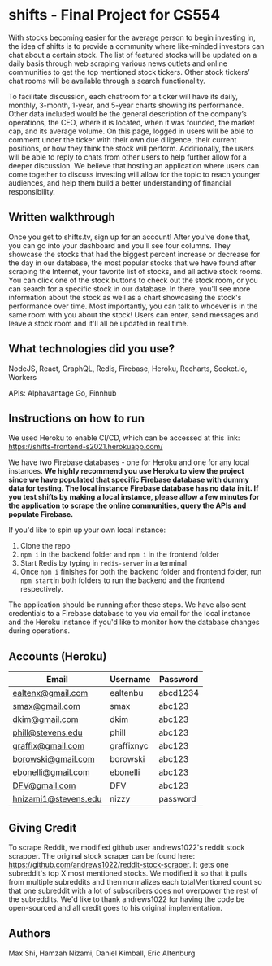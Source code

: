 # shifts - Final Project for CS554

With stocks becoming easier for the average person to begin investing in, the idea of shifts is to provide a community where like-minded investors can chat about a certain stock. The list of featured stocks will be updated on a daily basis through web scraping various news outlets and online communities to get the top mentioned stock tickers. Other stock tickers’ chat rooms will be available through a search functionality.

To facilitate discussion, each chatroom for a ticker will have its daily, monthly, 3-month, 1-year, and 5-year charts showing its performance. Other data included would be the general description of the company’s operations, the CEO, where it is located, when it was founded, the market cap, and its average volume. On this page, logged in users will be able to comment under the ticker with their own due diligence, their current positions, or how they think the stock will perform. Additionally, the users will be able to reply to chats from other users to help further allow for a deeper discussion. We believe that hosting an application where users can come together to discuss investing will allow for the topic to reach younger audiences, and help them build a better understanding of financial responsibility.

## Written walkthrough 

Once you get to shifts.tv, sign up for an account! After you've done that, you can go into your dashboard and you'll see four columns. They showcase the stocks that had the biggest percent increase or decrease for the day in our database, the most popular stocks that we have found after scraping the Internet, your favorite list of stocks, and all active stock rooms. You can click one of the stock buttons to check out the stock room, or you can search for a specific stock in our database. In there, you'll see more information about the stock as well as a chart showcasing the stock's performance over time. Most importantly, you can talk to whoever is in the same room with you about the stock! Users can enter, send messages and leave a stock room and it'll all be updated in real time.

## What technologies did you use? 

NodeJS, React, GraphQL, Redis, Firebase, Heroku, Recharts, Socket.io, Workers

APIs: Alphavantage Go, Finnhub

## Instructions on how to run

We used Heroku to enable CI/CD, which can be accessed at this link: https://shifts-frontend-s2021.herokuapp.com/ 

We have two Firebase databases - one for Heroku and one for any local instances. **We highly recommend you use Heroku to view the project since we have populated that specific Firebase database with dummy data for testing. The local instance Firebase database has no data in it. If you test shifts by making a local instance, please allow a few minutes for the application to scrape the online communities, query the APIs and populate Firebase.**

If you'd like to spin up your own local instance: 

1. Clone the repo
2. ```npm i``` in the backend folder and ```npm i``` in the frontend folder
3. Start Redis by typing in ```redis-server``` in a terminal 
4. Once ```npm i``` finishes for both the backend folder and frontend folder, run ```npm start```in both folders to run the backend and the frontend respectively. 

The application should be running after these steps. We have also sent credentials to a Firebase database to you via email for the local instance and the Heroku instance if you'd like to monitor how the database changes during operations.

## Accounts (Heroku)

|        Email         |  Username  | Password |
|----------------------|------------|----------|
| ealtenx@gmail.com    | ealtenbu   | abcd1234 |
| smax@gmail.com       | smax       | abc123   |
| dkim@gmail.com       | dkim       | abc123   |
| phill@stevens.edu    | phill      | abc123   |
| graffix@gmail.com    | graffixnyc | abc123   |
| borowski@gmail.com   | borowski   | abc123   |
| ebonelli@gmail.com   | ebonelli   | abc123   |
| DFV@gmail.com        | DFV        | abc123   |
| hnizami1@stevens.edu | nizzy      | password |


## Giving Credit 
To scrape Reddit, we modified github user andrews1022's reddit stock scrapper. The original stock scraper can be found here: https://github.com/andrews1022/reddit-stock-scraper. It gets one subreddit's top X most mentioned stocks. We modified it so that it pulls from multiple subreddits and then normalizes each totalMentioned count so that one subreddit with a lot of subscribers does not overpower the rest of the subreddits. We'd like to thank andrews1022 for having the code be open-sourced and all credit goes to his original implementation. 


## Authors 
Max Shi, Hamzah Nizami, Daniel Kimball, Eric Altenburg
